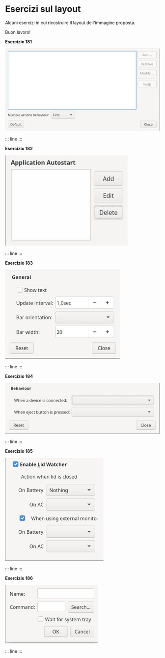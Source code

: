 # Esercizi sul layout

Alcuni esercizi in cui ricostruire il layout dell\'immagine proposta.

Buon lavoro!

**Esercizio 181**

![image](exLayout/exFlexGrid2.jpg)

::: line
:::

**Esercizio 182**

![image](exLayout/exFlexGrid3.jpg)

::: line
:::

**Esercizio 183**

![image](exLayout/exGrid1.jpg)

::: line
:::

**Esercizio 184**

![image](exLayout/exGrid2.jpg)

::: line
:::

**Esercizio 185**

![image](exLayout/exGrid3.jpg)

::: line
:::

**Esercizio 186**

![image](exLayout/exGridBag1.jpg)

::: line
:::
